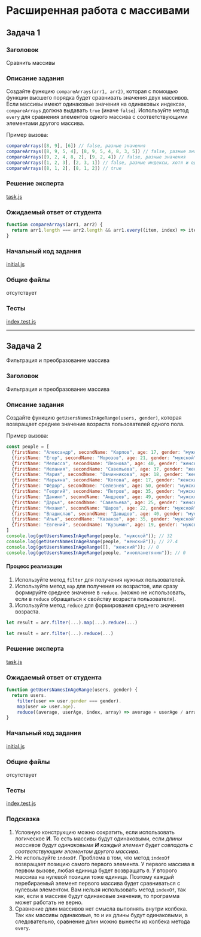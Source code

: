 # Расширенная работа с массивами


## Задача 1

### Заголовок
Сравнить массивы

### Описание задания
Создайте функцию `compareArrays(arr1, arr2)`, которая с помощью функции высшего порядка будет сравнивать значения двух массивов. Если массивы имеют одинаковые значения на одинаковых индексах, `compareArrays` должна выдавать `true` (иначе `false`). Используйте метод `every` для сравнения элементов одного массива с соответствующими элементами другого массива.

Пример вызова:

```javascript
compareArrays([8, 9], [6]) // false, разные значения
compareArrays([8, 9, 5, 4], [8, 9, 5, 4, 8, 3, 5]) // false, разные значения
compareArrays([9, 2, 4, 8, 2], [9, 2, 4]) // false, разные значения
compareArrays([1, 2, 3], [2, 3, 1]) // false, разные индексы, хотя и одинаковые значения
compareArrays([8, 1, 2], [8, 1, 2]) // true
```

### Решение эксперта
[task.js](./task.js)


### Ожидаемый ответ от студента
```javascript
function compareArrays(arr1, arr2) {
  return arr1.length === arr2.length && arr1.every((item, index) => item === arr2[index]);
}
```

### Начальный код задания
[initial.js](./initial.js)


### Общие файлы
отсутствует


### Тесты
[index.test.js](./index.test.js)

---

## Задача 2
Фильтрация и преобразование массива

### Заголовок
Фильтрация и преобразование массива

### Описание задания
Создайте функцию `getUsersNamesInAgeRange(users, gender)`, которая возвращает среднее значение возраста пользователей одного пола.

Пример вызова:

```javascript
const people = [
  {firstName: "Александр", secondName: "Карпов", age: 17, gender: "мужской"},
  {firstName: "Егор", secondName: "Морозов", age: 21, gender: "мужской"},
  {firstName: "Мелисса", secondName: "Леонова", age: 40, gender: "женский"},
  {firstName: "Мелания", secondName: "Савельева", age: 37, gender: "женский"},
  {firstName: "Мария", secondName: "Овчинникова", age: 18, gender: "женский"},
  {firstName: "Марьяна", secondName: "Котова", age: 17, gender: "женский"},
  {firstName: "Фёдор", secondName: "Селезнев", age: 50, gender: "мужской"},
  {firstName: "Георгий", secondName: "Петров", age: 35, gender: "мужской"},
  {firstName: "Даниил", secondName: "Андреев", age: 49, gender: "мужской"},
  {firstName: "Дарья", secondName: "Савельева", age: 25, gender: "женский"},
  {firstName: "Михаил", secondName: "Шаров", age: 22, gender: "мужской"},
  {firstName: "Владислав", secondName: "Давыдов", age: 40, gender: "мужской"},
  {firstName: "Илья", secondName: "Казаков", age: 35, gender: "мужской"},
  {firstName: "Евгений", secondName: "Кузьмин", age: 19, gender: "мужской"},
]
console.log(getUsersNamesInAgeRange(people, "мужской")); // 32
console.log(getUsersNamesInAgeRange(people, "женский")); // 27.4
console.log(getUsersNamesInAgeRange([], "женский")); // 0
console.log(getUsersNamesInAgeRange(people, "инопланетянин")); // 0
```
#### Процесс реализации
1. Используйте метод `filter` для получения нужных пользователей.
2. Используйте метод `map` для получения их возрастов, или сразу формируйте среднее значение в `reduce`. (можно не использовать, если в `reduce` обращаться к свойству возраста пользователя).
3. Используйте метод `reduce` для формирования среднего значения возраста.
```javascript
let result = arr.filter(...).map(...).reduce(...)
```

```javascript
let result = arr.filter(...).reduce(...)
```

### Решение эксперта
[task.js](./task.js)


### Ожидаемый ответ от студента
```js
function getUsersNamesInAgeRange(users, gender) {
  return users.
    filter(user => user.gender === gender).
    map(user => user.age).
    reduce((average, userAge, index, array) => average + userAge / array.length, 0);
}
```

### Начальный код задания
[initial.js](./initial.js)


### Общие файлы
отсутствует

### Тесты
[index.test.js](./index.test.js)

### Подсказка
1. Условную конструкцию можно сократить, если использовать логическое **И**. То есть массивы будут одинаковыми, если *длины массивов будут одинаковыми **И** каждый элемент будет совпадать с соответствующим элементом другого массива*.
2. Не используйте `indexOf`. Проблема в том, что метод `indexOf` возвращает позицию самого первого элемента. У первого массива в первом вызове, любая единица будет возвращать `0`. У второго массива на нулевой позиции тоже единица. Поэтому каждый перебираемый элемент первого массива будет сравниваться с нулевым элементом. Вам нельзя использовать метод `indexOf`, так как, если в массиве будут одинаковые значения, то программа может работать не верно.
3. Сравнение длин массивов нет смысла выполнять внутри колбека. Так как массивы одинаковые, то и их длины будут одинаковыми, а следовательно, сравнение длин можно вынести из колбека метода `every`.

